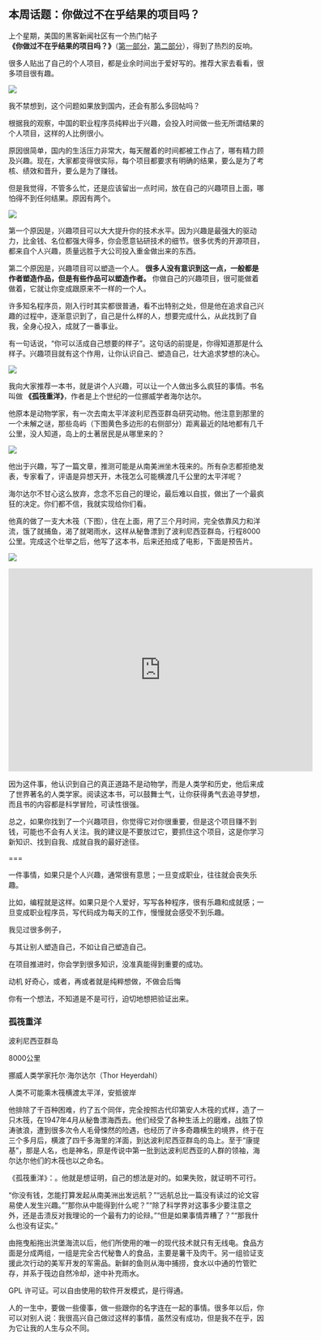 ## 本周话题：你做过不在乎结果的项目吗？

上个星期，美国的黑客新闻社区有一个热门帖子 **《你做过不在乎结果的项目吗？》**（[第一部分](https://news.ycombinator.com/item?id=25992782)，[第二部分](https://news.ycombinator.com/item?id=30283264)），得到了热烈的反响。

很多人贴出了自己的个人项目，都是业余时间出于爱好写的。推荐大家去看看，很多项目很有趣。

![](https://cdn.beekka.com/blogimg/asset/202202/bg2022021401.webp)

我不禁想到，这个问题如果放到国内，还会有那么多回帖吗？

根据我的观察，中国的职业程序员纯粹出于兴趣，会投入时间做一些无所谓结果的个人项目，这样的人比例很小。

原因很简单，国内的生活压力非常大，每天醒着的时间都被工作占了，哪有精力顾及兴趣。现在，大家都变得很实际，每个项目都要求有明确的结果，要么是为了考核、绩效和晋升，要么是为了赚钱。

但是我觉得，不管多么忙，还是应该留出一点时间，放在自己的兴趣项目上面，哪怕得不到任何结果。原因有两个。

![](https://cdn.beekka.com/blogimg/asset/202202/bg2022021402.webp)

第一个原因是，兴趣项目可以大大提升你的技术水平。因为兴趣是最强大的驱动力，比金钱、名位都强大得多，你会愿意钻研技术的细节。很多优秀的开源项目，都来自个人兴趣，质量远胜于大公司投入重金做出来的东西。

第二个原因是，兴趣项目可以塑造一个人。 **很多人没有意识到这一点，一般都是作者塑造作品，但是有些作品可以塑造作者。** 你做自己的兴趣项目，很可能做着做着，它就让你变成跟原来不一样的一个人。

许多知名程序员，刚入行时其实都很普通，看不出特别之处，但是他在追求自己兴趣的过程中，逐渐意识到了，自己是什么样的人，想要完成什么，从此找到了自我，全身心投入，成就了一番事业。

有一句话说，“你可以活成自己想要的样子”。这句话的前提是，你得知道那是什么样子。兴趣项目就有这个作用，让你认识自己、塑造自己，壮大追求梦想的决心。

![](https://cdn.beekka.com/blogimg/asset/202202/bg2022021403.webp)

我向大家推荐一本书，就是讲个人兴趣，可以让一个人做出多么疯狂的事情。书名叫做 **《孤筏重洋》**，作者是上个世纪的一位挪威学者海尔达尔。

他原本是动物学家，有一次去南太平洋波利尼西亚群岛研究动物。他注意到那里的一个未解之谜，那些岛屿（下图黄色多边形的右侧部分）距离最近的陆地都有几千公里，没人知道，岛上的土著居民是从哪里来的？

![](https://cdn.beekka.com/blogimg/asset/202202/bg2022021404.webp)

他出于兴趣，写了一篇文章，推测可能是从南美洲坐木筏来的。所有杂志都拒绝发表，专家看了，评语是异想天开，木筏怎么可能横渡几千公里的太平洋呢？

海尔达尔不甘心这么放弃，念念不忘自己的理论，最后难以自拔，做出了一个最疯狂的决定。你们都不信，我就实现给你们看。

他真的做了一支大木筏（下图），住在上面，用了三个月时间，完全依靠风力和洋流，饿了就捕鱼，渴了就喝雨水，这样从秘鲁漂到了波利尼西亚群岛，行程8000公里。完成这个壮举之后，他写了这本书，后来还拍成了电影，下面是预告片。

![](https://cdn.beekka.com/blogimg/asset/202202/bg2022021405.webp)

<iframe frameborder="0" src="https://v.qq.com/txp/iframe/player.html?vid=c3323r7pdn8" allowFullScreen="true" width="600" height="400"></iframe>

因为这件事，他认识到自己的真正道路不是动物学，而是人类学和历史，他后来成了世界著名的人类学家。阅读这本书，可以鼓舞士气，让你获得勇气去追寻梦想，而且书的内容都是科学冒险，可读性很强。

总之，如果你找到了一个兴趣项目，你觉得它对你很重要，但是这个项目赚不到钱，可能也不会有人关注。我的建议是不要放过它，要抓住这个项目，这是你学习新知识、找到自我、成就自我的最好途径。

===

一件事情，如果只是个人兴趣，通常很有意思；一旦变成职业，往往就会丧失乐趣。 

比如，编程就是这样。如果只是个人爱好，写写各种程序，很有乐趣和成就感；一旦变成职业程序员，写代码成为每天的工作，慢慢就会感受不到乐趣。

我见过很多例子，

与其让别人塑造自己，不如让自己塑造自己。

在项目推进时，你会学到很多知识，没准真能得到重要的成功。



动机 好奇心，或者，再或者就是纯粹想做，不做会后悔

你有一个想法，不知道是不是可行，迫切地想把验证出来。


### 孤筏重洋

波利尼西亚群岛

8000公里

挪威人类学家托尔·海尔达尔（Thor Heyerdahl）

人类不可能乘木筏横渡太平洋，安抵彼岸


他排除了千百种困难，约了五个同伴，完全按照古代印第安人木筏的式样，造了一只木筏，在1947年4月从秘鲁漂海西去。他们经受了各种生活上的磨难，战胜了惊涛骇浪，遭到很多次令人毛骨悚然的险遇，也经历了许多奇趣横生的境界，终于在三个多月后，横渡了四千多海里的洋面，到达波利尼西亚群岛的岛上。至于“康提基”，那是人名，也是神名，原是传说中第一批到达波利尼西亚的人群的领袖，海尔达尔他们的木筏也以之命名。

《孤筏重洋》：。他就是想证明，自己的想法是对的。如果失败，就证明不可行。

“你没有钱，怎能打算发起从南美洲出发远航？”“远航总比一篇没有读过的论文容易使人发生兴趣。”“那你从中能得到什么呢？”“除了科学界对这事多少要注意之外，还是击溃反对我理论的一个最有力的论辩。”“但是如果事情弄糟了？”“那我什么也没有证实。”

由拖曳船拖出洪堡海流以后，他们所使用的唯一的现代技术就只有无线电。食品方面是分成两组，一组是完全古代秘鲁人的食品，主要是薯干及肉干。另一组验证支援此次行动的美军开发的军需品。新鲜的鱼则从海中捕捞，食水以中通的竹管贮存，并系于筏边自然冷却，途中补充雨水。

GPL 许可证。可以自由使用的软件开发模式，是行得通。

人的一生中，要做一些傻事，做一些跟你的名字连在一起的事情。很多年以后，你可以对别人说：我很高兴自己做过这样的事情，虽然没有成功，但是我不在乎，因为它让我的人生与众不同。
